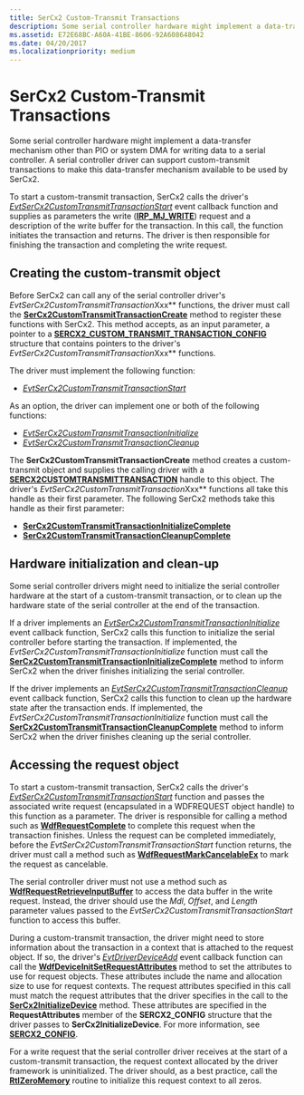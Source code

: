 ```yaml
---
title: SerCx2 Custom-Transmit Transactions
description: Some serial controller hardware might implement a data-transfer mechanism other than PIO or system DMA for writing data to a serial controller.
ms.assetid: E72E68BC-A60A-41BE-8606-92A608648042
ms.date: 04/20/2017
ms.localizationpriority: medium
---
```


# SerCx2 Custom-Transmit Transactions


Some serial controller hardware might implement a data-transfer mechanism other than PIO or system DMA for writing data to a serial controller. A serial controller driver can support custom-transmit transactions to make this data-transfer mechanism available to be used by SerCx2.

To start a custom-transmit transaction, SerCx2 calls the driver's [*EvtSerCx2CustomTransmitTransactionStart*](https://msdn.microsoft.com/library/windows/hardware/dn265207) event callback function and supplies as parameters the write ([**IRP\_MJ\_WRITE**](https://msdn.microsoft.com/library/windows/hardware/ff546904)) request and a description of the write buffer for the transaction. In this call, the function initiates the transaction and returns. The driver is then responsible for finishing the transaction and completing the write request.

## Creating the custom-transmit object


Before SerCx2 can call any of the serial controller driver's *EvtSerCx2CustomTransmitTransaction*Xxx** functions, the driver must call the [**SerCx2CustomTransmitTransactionCreate**](https://msdn.microsoft.com/library/windows/hardware/dn265259) method to register these functions with SerCx2. This method accepts, as an input parameter, a pointer to a [**SERCX2\_CUSTOM\_TRANSMIT\_TRANSACTION\_CONFIG**](https://msdn.microsoft.com/library/windows/hardware/dn265321) structure that contains pointers to the driver's *EvtSerCx2CustomTransmitTransaction*Xxx** functions.

The driver must implement the following function:

-   [*EvtSerCx2CustomTransmitTransactionStart*](https://msdn.microsoft.com/library/windows/hardware/dn265207)

As an option, the driver can implement one or both of the following functions:

-   [*EvtSerCx2CustomTransmitTransactionInitialize*](https://msdn.microsoft.com/library/windows/hardware/dn265206)
-   [*EvtSerCx2CustomTransmitTransactionCleanup*](https://msdn.microsoft.com/library/windows/hardware/dn265205)

The **SerCx2CustomTransmitTransactionCreate** method creates a custom-transmit object and supplies the calling driver with a [**SERCX2CUSTOMTRANSMITTRANSACTION**](https://msdn.microsoft.com/library/windows/hardware/dn265257) handle to this object. The driver's *EvtSerCx2CustomTransmitTransaction*Xxx** functions all take this handle as their first parameter. The following SerCx2 methods take this handle as their first parameter:

-   [**SerCx2CustomTransmitTransactionInitializeComplete**](https://msdn.microsoft.com/library/windows/hardware/dn265260)
-   [**SerCx2CustomTransmitTransactionCleanupComplete**](https://msdn.microsoft.com/library/windows/hardware/dn265258)

## Hardware initialization and clean-up


Some serial controller drivers might need to initialize the serial controller hardware at the start of a custom-transmit transaction, or to clean up the hardware state of the serial controller at the end of the transaction.

If a driver implements an [*EvtSerCx2CustomTransmitTransactionInitialize*](https://msdn.microsoft.com/library/windows/hardware/dn265206) event callback function, SerCx2 calls this function to initialize the serial controller before starting the transaction. If implemented, the *EvtSerCx2CustomTransmitTransactionInitialize* function must call the [**SerCx2CustomTransmitTransactionInitializeComplete**](https://msdn.microsoft.com/library/windows/hardware/dn265260) method to inform SerCx2 when the driver finishes initializing the serial controller.

If the driver implements an [*EvtSerCx2CustomTransmitTransactionCleanup*](https://msdn.microsoft.com/library/windows/hardware/dn265205) event callback function, SerCx2 calls this function to clean up the hardware state after the transaction ends. If implemented, the *EvtSerCx2CustomTransmitTransactionInitialize* function must call the [**SerCx2CustomTransmitTransactionCleanupComplete**](https://msdn.microsoft.com/library/windows/hardware/dn265258) method to inform SerCx2 when the driver finishes cleaning up the serial controller.

## Accessing the request object


To start a custom-transmit transaction, SerCx2 calls the driver's [*EvtSerCx2CustomTransmitTransactionStart*](https://msdn.microsoft.com/library/windows/hardware/dn265207) function and passes the associated write request (encapsulated in a WDFREQUEST object handle) to this function as a parameter. The driver is responsible for calling a method such as [**WdfRequestComplete**](https://msdn.microsoft.com/library/windows/hardware/ff549945) to complete this request when the transaction finishes. Unless the request can be completed immediately, before the *EvtSerCx2CustomTransmitTransactionStart* function returns, the driver must call a method such as [**WdfRequestMarkCancelableEx**](https://msdn.microsoft.com/library/windows/hardware/ff549984) to mark the request as cancelable.

The serial controller driver must not use a method such as [**WdfRequestRetrieveInputBuffer**](https://msdn.microsoft.com/library/windows/hardware/ff550014) to access the data buffer in the write request. Instead, the driver should use the *Mdl*, *Offset*, and *Length* parameter values passed to the *EvtSerCx2CustomTransmitTransactionStart* function to access this buffer.

During a custom-transmit transaction, the driver might need to store information about the transaction in a context that is attached to the request object. If so, the driver's [*EvtDriverDeviceAdd*](https://msdn.microsoft.com/library/windows/hardware/ff541693) event callback function can call the [**WdfDeviceInitSetRequestAttributes**](https://msdn.microsoft.com/library/windows/hardware/ff546786) method to set the attributes to use for request objects. These attributes include the name and allocation size to use for request contexts. The request attributes specified in this call must match the request attributes that the driver specifies in the call to the [**SerCx2InitializeDevice**](https://msdn.microsoft.com/library/windows/hardware/dn265261) method. These attributes are specified in the **RequestAttributes** member of the **SERCX2\_CONFIG** structure that the driver passes to **SerCx2InitializeDevice**. For more information, see [**SERCX2\_CONFIG**](https://msdn.microsoft.com/library/windows/hardware/dn265310).

For a write request that the serial controller driver receives at the start of a custom-transmit transaction, the request context allocated by the driver framework is uninitialized. The driver should, as a best practice, call the [**RtlZeroMemory**](https://msdn.microsoft.com/library/windows/hardware/ff563610) routine to initialize this request context to all zeros.

 

 




